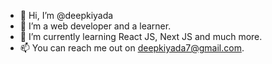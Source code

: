 - 👋 Hi, I’m @deepkiyada
- 👀 I’m a web developer and a learner.
- 🌱 I’m currently learning React JS, Next JS and much more.
- 📫 You can reach me out on deepkiyada7@gmail.com. 

<!---
deepkiyada/deepkiyada is a ✨ special ✨ repository because its `README.md` (this file) appears on your GitHub profile.
You can click the Preview link to take a look at your changes.
--->
